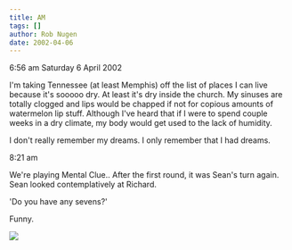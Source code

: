 ```yaml
---
title: AM
tags: []
author: Rob Nugen
date: 2002-04-06
---
```


<p class=date>6:56 am Saturday 6 April 2002</p>

<p>I'm taking Tennessee (at least Memphis) off the list of places I
can live because it's sooooo dry.  At least it's dry inside the
church.  My sinuses are totally clogged and lips would be chapped if
not for copious amounts of watermelon lip stuff. Although I've heard
that if I were to spend couple weeks in a dry climate, my body would
get used to the lack of humidity.</p>

<p>I don't really remember my dreams.  I only remember that I had
dreams.</p>

<p class=date>8:21 am</p>

<p>We're playing Mental Clue..  After the first round, it was Sean's
turn again.  Sean looked contemplatively at Richard.</p>

<p>'Do you have any sevens?'</p>

<p>Funny.</p>

<p><img src='/images/rob/wL-ROB.gif'/></p>
